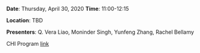 **Date**: Thursday, April 30, 2020
**Time**: 11:00-12:15

**Location**: TBD

**Presenters**: Q. Vera Liao, Moninder Singh, Yunfeng Zhang, Rachel Bellamy

CHI Program [link](https://chi2020.acm.org/authors/accepted-courses/#HotTopic22)

